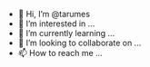 - 👋 Hi, I’m @tarumes
- 👀 I’m interested in ...
- 🌱 I’m currently learning ...
- 💞️ I’m looking to collaborate on ...
- 📫 How to reach me ...

<!---
tarumes/tarumes is a ✨ special ✨ repository because its `README.md` (this file) appears on your GitHub profile.
You can click the Preview link to take a look at your changes.
--->
